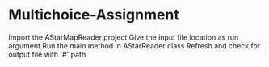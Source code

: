 # Multichoice-Assignment
Import the AStarMapReader project
Give the input file location as run argument
Run the main method in AStarReader class
Refresh and check for output file with '#' path

